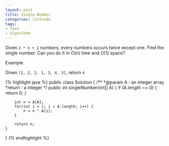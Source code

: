```yaml
---
layout: post
title: Single Number
categories: lintcode
tags:
- Java
- algorithm
---
```


Given `2 * n + 1` numbers, every numbers occurs twice except one. Find the single number. Can you do it in O(n) time and O(1) space?

Example

Given `[1, 2, 2, 1, 3, 4, 3]`, return `4`

{% highlight java %}
public class Solution {
    /**
     *@param A : an integer array
     *return : a integer 
     */
    public int singleNumber(int[] A) {
        if (A.length == 0) {
            return 0;
        }

        int n = A[0];
        for(int i = 1; i < A.length; i++) {
            n = n ^ A[i];
        }

        return n;
    }
}
{% endhighlight %}